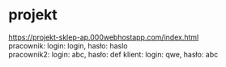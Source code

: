 # projekt
https://projekt-sklep-ap.000webhostapp.com/index.html   
pracownik: login: login, hasło: haslo    
pracownik2: login: abc, hasło: def
klient: login: qwe, hasło: abc
